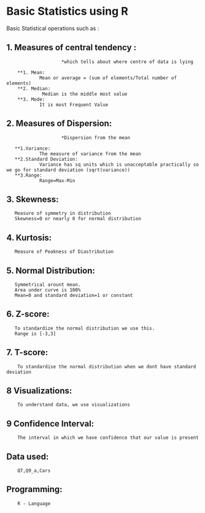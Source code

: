 # Basic Statistics using R

Basic Statistical operations such as :

## 1. Measures of central tendency : 

                        *which tells about where centre of data is lying

        **1. Mean:  
                Mean or average = (sum of elements/Total number of elements) 
        **2. Median:
                 Median is the middle most value
        **3. Mode:
                It is most Frequent Value

## 2. Measures of Dispersion: 

                        *Dispersion from the mean

       **1.Variance:
                The measure of variance from the mean
       **2.Standard Deviation:
                Variance has sq units which is unacceptable practically so we go for standard deviation (sqrt(variance))
       **3.Range:
                Range=Max-Min
                
## 3. Skewness:

       Measure of symmetry in distribution
       Skewness=0 or nearly 0 for normal distribution
       
## 4. Kurtosis:

       Measure of Peakness of Diastribution
       
## 5. Normal Distribution:

       Symmetrical arount mean.
       Area under curve is 100%
       Mean=0 and standard deviation=1 or constant
       
## 6. Z-score:

       To standardize the normal distribution we use this.
       Range is [-3,3]
        
## 7. T-score:

        To standardise the normal distribution when we dont have standard deviation
        
## 8 Visualizations:
        To understand data, we use visualizations
## 9 Confidence Interval:
        The interval in which we have confidence that our value is present

## Data used:

        Q7,Q9_a,Cars
        
## Programming:

        R - Language
